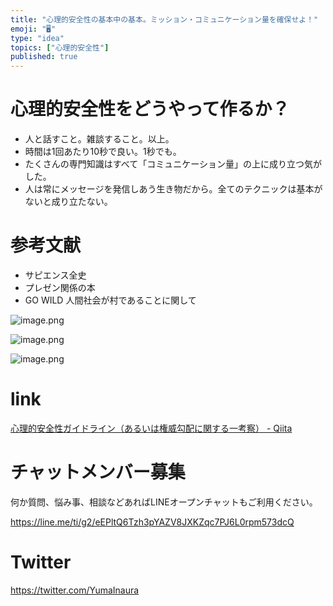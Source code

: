 ```yaml
---
title: "心理的安全性の基本中の基本。ミッション・コミュニケーション量を確保せよ！"
emoji: "🖥"
type: "idea"
topics: ["心理的安全性"]
published: true
---
```



# 心理的安全性をどうやって作るか？

- 人と話すこと。雑談すること。以上。
- 時間は1回あたり10秒で良い。1秒でも。
- たくさんの専門知識はすべて「コミュニケーション量」の上に成り立つ気がした。
- 人は常にメッセージを発信しあう生き物だから。全てのテクニックは基本がないと成り立たない。

# 参考文献

- サピエンス全史
- プレゼン関係の本
- GO WILD 人間社会が村であることに関して


![image.png](https://qiita-image-store.s3.amazonaws.com/0/89618/515481f4-f9e8-cd78-2f57-46f57c099be8.png)

![image.png](https://qiita-image-store.s3.amazonaws.com/0/89618/273ccd99-a973-89a2-e8af-297bd4dbc42f.png)

![image.png](https://qiita-image-store.s3.amazonaws.com/0/89618/4cd57337-b738-fd24-f054-c1f9fa7de48a.png)


# link

[心理的安全性ガイドライン（あるいは権威勾配に関する一考察） - Qiita](https://qiita.com/hirokidaichi/items/5d8c4294083d85654a04#%E5%B9%B4%E9%BD%A2%E5%B7%AE)








<!-- Update From Qiita API -->

# チャットメンバー募集


何か質問、悩み事、相談などあればLINEオープンチャットもご利用ください。

https://line.me/ti/g2/eEPltQ6Tzh3pYAZV8JXKZqc7PJ6L0rpm573dcQ





# Twitter


https://twitter.com/YumaInaura


<!-- Update From Qiita API -->


